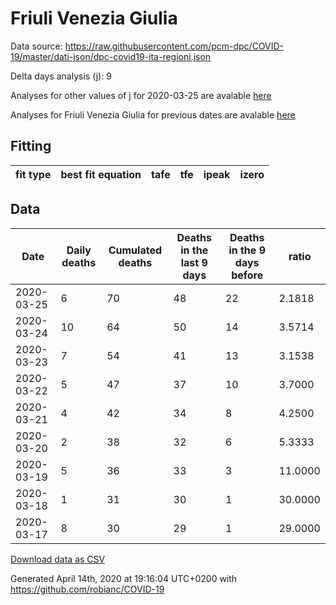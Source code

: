 # Friuli Venezia Giulia

Data source: https://raw.githubusercontent.com/pcm-dpc/COVID-19/master/dati-json/dpc-covid19-ita-regioni.json

Delta days analysis (j): 9

Analyses for other values of j for 2020-03-25 are avalable [here](../2020-03-25/README.md)

Analyses for Friuli Venezia Giulia for previous dates are avalable [here](../README.md)

## Fitting 
|fit type|best fit equation|tafe|tfe|ipeak|izero|
|-------|-----|--------|------|---|---|

## Data
|Date|Daily deaths|Cumulated deaths|Deaths in the last 9 days|Deaths in the 9 days before|ratio|
|----|----------|-----------|-------|--------------------|-----|
|2020-03-25|6|70|48|22|2.1818|
|2020-03-24|10|64|50|14|3.5714|
|2020-03-23|7|54|41|13|3.1538|
|2020-03-22|5|47|37|10|3.7000|
|2020-03-21|4|42|34|8|4.2500|
|2020-03-20|2|38|32|6|5.3333|
|2020-03-19|5|36|33|3|11.0000|
|2020-03-18|1|31|30|1|30.0000|
|2020-03-17|8|30|29|1|29.0000|

[Download data as CSV](COVID-19_friuli_venezia_giulia_j9_2020-03-25.csv)

Generated April 14th, 2020 at 19:16:04 UTC+0200 with https://github.com/robianc/COVID-19
